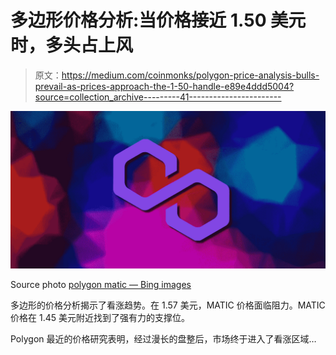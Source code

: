 # 多边形价格分析:当价格接近 1.50 美元时，多头占上风

> 原文：<https://medium.com/coinmonks/polygon-price-analysis-bulls-prevail-as-prices-approach-the-1-50-handle-e89e4ddd5004?source=collection_archive---------41----------------------->

![](img/b2712fc69effbba01c1daaa085600c87.png)

Source photo [polygon matic — Bing images](https://www.bing.com/images/search?view=detailV2&ccid=TfQVWbiH&id=14F2A799A34DFCA4AF45033280256F280C7A0D77&thid=OIP.TfQVWbiHCvHCZqiXJ1nJfwHaDt&mediaurl=https%3a%2f%2fcoincentral.com%2fwp-content%2fuploads%2f2021%2f06%2fpolygon-MATIC-crypto.png&cdnurl=https%3a%2f%2fth.bing.com%2fth%2fid%2fR.4df41559b8870af1c266a8972759c97f%3frik%3ddw16DChvJYAyAw%26pid%3dImgRaw%26r%3d0&exph=1000&expw=2000&q=polygon+matic&simid=608045997929689105&FORM=IRPRST&ck=DC69F3FC8EF1F27E42D5EEA0D0374B73&selectedIndex=0&ajaxhist=0&ajaxserp=0)

多边形的价格分析揭示了看涨趋势。在 1.57 美元，MATIC 价格面临阻力。MATIC 价格在 1.45 美元附近找到了强有力的支撑位。

Polygon 最近的价格研究表明，经过漫长的盘整后，市场终于进入了看涨区域…